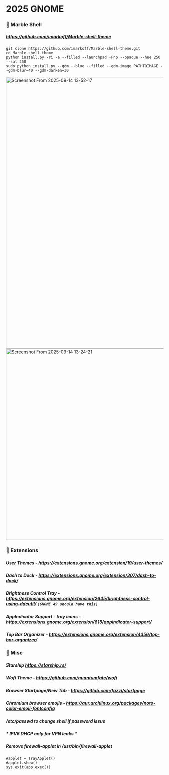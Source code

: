 # 2025 GNOME



   
### 🎨 Marble Shell
##### https://github.com/imarkoff/Marble-shell-theme
   
```
git clone https://github.com/imarkoff/Marble-shell-theme.git
cd Marble-shell-theme
python install.py -ri -a --filled --launchpad -Pnp --opaque --hue 250 --sat 250
sudo python install.py --gdm --blue --filled --gdm-image PATHTOIMAGE --gdm-blur=40 --gdm-darken=30
```
<img width="1535" height="864" alt="Screenshot From 2025-09-14 13-52-17" src="https://github.com/user-attachments/assets/e8187494-b268-4afe-8880-bd1e32cc9607" />

<img width="846" height="611" alt="Screenshot From 2025-09-14 13-24-21" src="https://github.com/user-attachments/assets/6080107d-52e0-4ab2-8476-d12f75cd83e1" />

### 🔌 Extensions

##### **User Themes** - https://extensions.gnome.org/extension/19/user-themes/

##### **Dash to Dock** - https://extensions.gnome.org/extension/307/dash-to-dock/

##### **Brightness Control Tray** - https://extensions.gnome.org/extension/2645/brightness-control-using-ddcutil/  ``` (GNOME 49 should have this) ``` 

##### **AppIndicator Support - tray icons** - https://extensions.gnome.org/extension/615/appindicator-support/ 

##### **Top Bar Organizer** - https://extensions.gnome.org/extension/4356/top-bar-organizer/


### 👾 Misc

##### Starship https://starship.rs/

##### Wofi Theme - https://github.com/quantumfate/wofi  
  
##### Browser Startpage/New Tab - https://gitlab.com/fazzi/startpage
  
##### Chromium browser emojis - https://aur.archlinux.org/packages/noto-color-emoji-fontconfig

##### /etc/passwd to change shell if password issue
 
#####  * IPV6 DHCP only for VPN leaks *

##### Remove firewall-applet in /usr/bin/firewall-applet

```
#applet = TrayApplet()
#applet.show()
sys.exit(app.exec())
```
